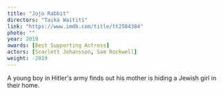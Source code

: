 ```yaml
---
title: "Jojo Rabbit"
directors: "Taika Waititi"
link: "https://www.imdb.com/title/tt2584384"
photo: ""
year: 2019
awards: [Best Supporting Actress]
actors: [Scarlett Johansson, Sam Rockwell]
weight: -2019
---
```

A young boy in Hitler's army finds out his mother is hiding a Jewish girl in their home. 